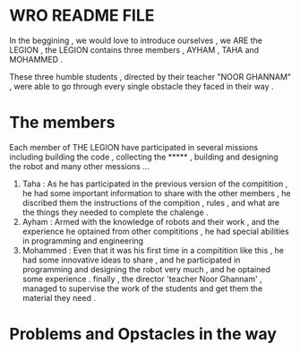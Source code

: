 # WRO README FILE 

In the beggining , we would love to introduce ourselves , we ARE the LEGION , the LEGION contains three members , AYHAM , TAHA and MOHAMMED .

These three humble students , directed by their teacher "NOOR GHANNAM" , were able to go through every single obstacle they faced in their way .

# The members 

Each member of THE LEGION have participated in several missions including building the code , collecting the ***** , building and designing the
robot and many other messions ...
1. Taha :
  As he has participated in the previous version of the compitition , he had some important information to share with the other members ,
  he discribed them the instructions of the compition , rules , and what are the things they needed to complete the chalenge .
2. Ayham :
  Armed with the knowledge of robots and their work , and the experience he optained from other compititions , he had special abilities in
  programming and engineering 
3. Mohammed :
   Even that it was his first time in a compitition like this , he had some innovative ideas to share , and he participated in programming
   and designing the robot very much , and he optained some experience .
finally , the director 'teacher Noor Ghannam' , managed to supervise the work of the students and get them the material they need .

# Problems and Opstacles in the way 


